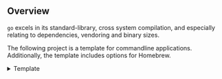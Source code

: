 <!-- {{ $.source.start }} -->

## Overview

`go` excels in its standard-library, cross system compilation, and especially relating to dependencies, vendoring and binary sizes.

The following project is a template for commandline applications. Additionally, the template includes
options for Homebrew.

<details>
<summary>Template</summary>

<!-- {{ $.source.end }} -->

<!-- {{ $.content.start }} -->

# {{ $.content.title }}

> [!CAUTION]
> The following repository is in very early stages of development and is not ready for use. *The **Caution** banner will be removed when generally available*.

## Getting Started

### Installing

```bash
brew tap {{ default $.content["homebrew-taps"] "polyium/homebrew-taps" }}

brew install {{ default $.content["executable"] "template-go-cli" }}
```

###### Upgrading

```bash
brew update && brew upgrade {{ default $.content["executable"] "template-go-cli" }}
```

###### Reinstalling

```bash
brew update
brew uninstall --cask {{ default $.content["executable"] "template-go-cli" }}
brew install {{ default $.content["executable"] "template-go-cli" }}
```

## Usage

```bash
{{ default $.content["executable"] "template-go-cli" }} --help
```

## Contributions

See the [**Contributing Guide**](./CONTRIBUTING.md) for additional details on getting started.

<!-- {{ $.content.end }} -->

</details>
